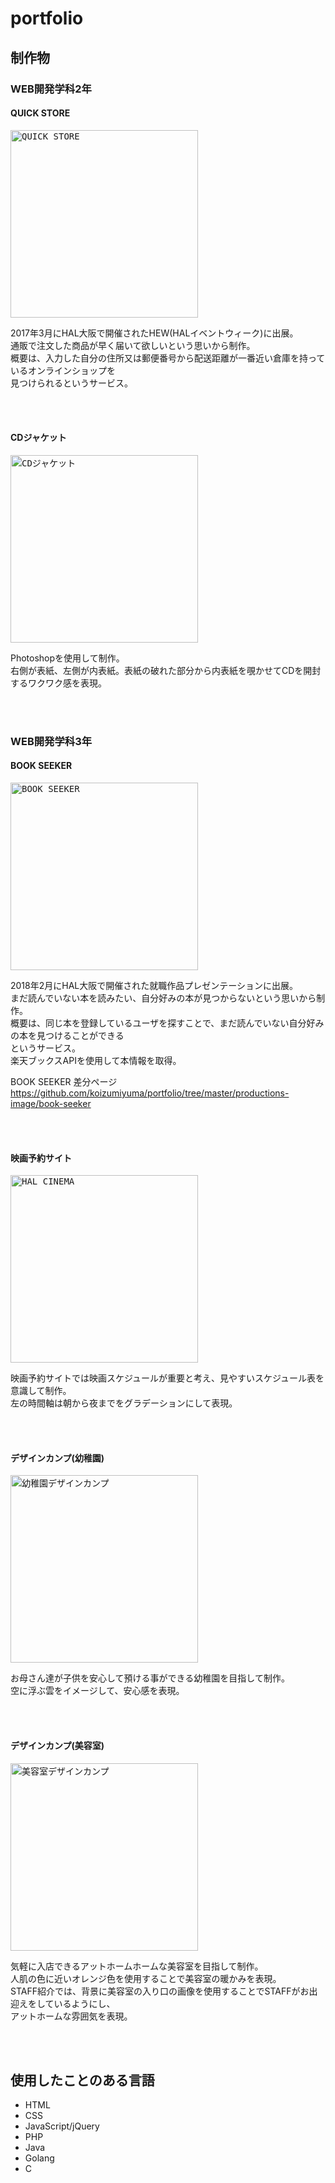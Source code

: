 # portfolio

## 制作物

### WEB開発学科2年

#### QUICK STORE  
<kbd><img width="300" alt="QUICK STORE" src="https://user-images.githubusercontent.com/39975901/42889103-99360f68-8ae4-11e8-90c7-44c0e1e4e8ec.png"></kbd>
  
2017年3月にHAL大阪で開催されたHEW(HALイベントウィーク)に出展。  
通販で注文した商品が早く届いて欲しいという思いから制作。  
概要は、入力した自分の住所又は郵便番号から配送距離が一番近い倉庫を持っているオンラインショップを  
見つけられるというサービス。

<br>
<br>

#### CDジャケット
<kbd><img width="300" alt="CDジャケット" src="https://user-images.githubusercontent.com/39975901/42957426-9cb3d34e-8bbd-11e8-99a1-07dbb518108a.jpg"></kbd>
  
Photoshopを使用して制作。  
右側が表紙、左側が内表紙。表紙の破れた部分から内表紙を覗かせてCDを開封するワクワク感を表現。

<br>
<br>

### WEB開発学科3年

#### BOOK SEEKER
<kbd><img width="300" alt="BOOK SEEKER" src="https://user-images.githubusercontent.com/39975901/42891160-a28ec1cc-8ae9-11e8-95e2-c87453f8f577.png"></kbd>
  
2018年2月にHAL大阪で開催された就職作品プレゼンテーションに出展。  
まだ読んでいない本を読みたい、自分好みの本が見つからないという思いから制作。  
概要は、同じ本を登録しているユーザを探すことで、まだ読んでいない自分好みの本を見つけることができる  
というサービス。  
楽天ブックスAPIを使用して本情報を取得。


BOOK SEEKER 差分ページ   
https://github.com/koizumiyuma/portfolio/tree/master/productions-image/book-seeker

<br>
<br>

#### 映画予約サイト
<kbd><img width="300" alt="HAL CINEMA" src="https://user-images.githubusercontent.com/39975901/42956206-57f65432-8bba-11e8-8a32-d448c0454a44.png"></kbd>
  
映画予約サイトでは映画スケジュールが重要と考え、見やすいスケジュール表を意識して制作。  
左の時間軸は朝から夜までをグラデーションにして表現。

<br>
<br>

#### デザインカンプ(幼稚園)
<kbd><img width="300" alt="幼稚園デザインカンプ" src="https://user-images.githubusercontent.com/39975901/42957429-9f8cb450-8bbd-11e8-9469-09de3de86417.png"></kbd>
  
お母さん達が子供を安心して預ける事ができる幼稚園を目指して制作。  
空に浮ぶ雲をイメージして、安心感を表現。

<br>
<br>

#### デザインカンプ(美容室)
<kbd><img width="300" alt="美容室デザインカンプ" src="https://user-images.githubusercontent.com/39975901/42889453-6fa78b6c-8ae5-11e8-8dbd-564472fbb537.jpg"></kbd>
  
気軽に入店できるアットホームホームな美容室を目指して制作。  
人肌の色に近いオレンジ色を使用することで美容室の暖かみを表現。  
STAFF紹介では、背景に美容室の入り口の画像を使用することでSTAFFがお出迎えをしているようにし、  
アットホームな雰囲気を表現。

<br>
<br>

## 使用したことのある言語
- HTML
- CSS
- JavaScript/jQuery
- PHP
- Java
- Golang
- C

